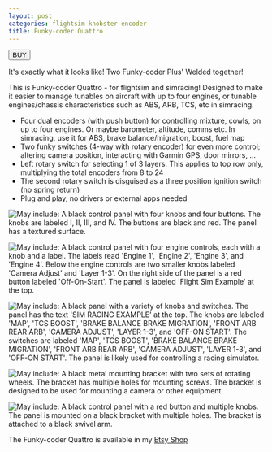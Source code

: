 ```yaml
---
layout: post
categories: flightsim knobster encoder
title: Funky-coder Quattro
---
```


<a href="https://s16nengineering.etsy.com/listing/4302300030"><button>BUY</button></a>



It's exactly what it looks like! Two Funky-coder Plus' Welded together!

This is Funky-coder Quattro - for flightsim and simracing! Designed to make it easier to manage tunables on aircraft with up to four engines, or tunable engines/chassis characteristics such as ABS, ARB, TCS, etc in simracing.

- Four dual encoders (with push button) for controlling mixture, cowls, on up to four engines. Or maybe barometer, altitude, comms etc. In simracing, use it for ABS, brake balance/migration, boost, fuel map
- Two funky switches (4-way with rotary encoder) for even more control; altering camera position, interacting with Garmin GPS, door mirrors, ...
- Left rotary switch for selecting 1 of 3 layers. This applies to top row only, multiplying the total encoders from 8 to 24
- The second rotary switch is disguised as a three position ignition switch (no spring return)
- Plug and play, no drivers or external apps needed



![May include: A black control panel with four knobs and four buttons. The knobs are labeled I, II, III, and IV. The buttons are black and red. The panel has a textured surface.](https://i.etsystatic.com/56550814/r/il/0918cd/6846689010/il_1140xN.6846689010_60pt.jpg)

![May include: A black control panel with four engine controls, each with a knob and a label. The labels read 'Engine 1', 'Engine 2', 'Engine 3', and 'Engine 4'. Below the engine controls are two smaller knobs labeled 'Camera Adjust' and 'Layer 1-3'. On the right side of the panel is a red button labeled 'Off-On-Start'. The panel is labeled 'Flight Sim Example' at the top.](https://i.etsystatic.com/56550814/r/il/7aa25f/6894693241/il_1140xN.6894693241_hh4n.jpg)

![May include: A black panel with a variety of knobs and switches. The panel has the text 'SIM RACING EXAMPLE' at the top. The knobs are labeled 'MAP', 'TCS BOOST', 'BRAKE BALANCE BRAKE MIGRATION', 'FRONT ARB REAR ARB', 'CAMERA ADJUST', 'LAYER 1-3', and 'OFF-ON START'. The switches are labeled 'MAP', 'TCS BOOST', 'BRAKE BALANCE BRAKE MIGRATION', 'FRONT ARB REAR ARB', 'CAMERA ADJUST', 'LAYER 1-3', and 'OFF-ON START'. The panel is likely used for controlling a racing simulator.](https://i.etsystatic.com/56550814/r/il/509a7d/6846724630/il_1140xN.6846724630_n51y.jpg)



![May include: A black metal mounting bracket with two sets of rotating wheels. The bracket has multiple holes for mounting screws. The bracket is designed to be used for mounting a camera or other equipment.](https://i.etsystatic.com/56550814/r/il/112091/6894710213/il_1140xN.6894710213_ftoe.jpg)





![May include: A black control panel with a red button and multiple knobs. The panel is mounted on a black bracket with multiple holes. The bracket is attached to a black swivel arm.](https://i.etsystatic.com/56550814/r/il/2c8831/6895846441/il_1140xN.6895846441_jp68.jpg)

The Funky-coder Quattro is available in my [Etsy Shop](https://s16nengineering.etsy.com/listing/4302300030)
